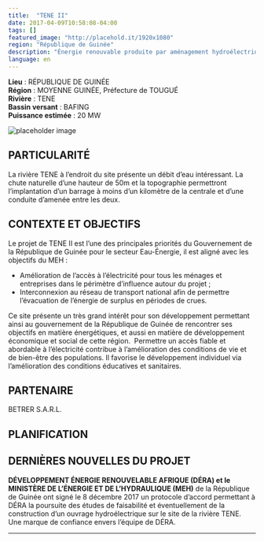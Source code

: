 ```yaml
---
title:  "TENE II"
date: 2017-04-09T10:58:08-04:00
tags: []
featured_image: "http://placehold.it/1920x1080"
region: "République de Guinée"
description: "Énergie renouvable produite par aménagement hydroélectrique (barrage et centrale)"
language: en
---
```


**Lieu** : RÉPUBLIQUE DE GUINÉE<br>
**Région** : MOYENNE GUINÉE, Préfecture de TOUGUÉ<br>
**Rivière** : TENE<br>
**Bassin versant** : BAFING<br>
**Puissance estimée** : 20 MW<br>

![placeholder image](http://placehold.it/840x540)

## PARTICULARITÉ

La rivière TENE à l’endroit du site présente un débit d’eau intéressant. 
La chute naturelle d’une hauteur de 50m et la topographie permettront l’implantation 
d’un barrage à moins d’un kilomètre de la centrale et d’une conduite d’amenée entre les deux. 

## CONTEXTE ET OBJECTIFS

Le projet de TENE II est l’une des principales priorités du Gouvernement de la République 
de Guinée pour le secteur Eau-Énergie, il est aligné avec les objectifs du MEH :

* Amélioration de l’accès à l’électricité pour tous les ménages et entreprises dans le périmètre d’influence autour du projet ;
* Interconnexion au réseau de transport national afin de permettre l’évacuation de l’énergie de surplus en périodes de crues.

Ce site présente un très grand intérêt pour son développement permettant ainsi au gouvernement 
de la République de Guinée de rencontrer ses objectifs en matière énergétiques, et aussi en 
matière de développement économique et social de cette région.  Permettre un accès fiable et 
abordable à l’électricité contribue à l’amélioration des conditions de vie et de bien-être des 
populations. Il favorise le développement individuel via l’amélioration des conditions 
éducatives et sanitaires.

## PARTENAIRE

BETRER S.A.R.L.

## PLANIFICATION 

## DERNIÈRES NOUVELLES DU PROJET

**DÉVELOPPEMENT ÉNERGIE RENOUVELABLE AFRIQUE (DÉRA) et le MINISTÈRE DE L’ÉNERGIE ET DE L’HYDRAULIQUE (MEH)** 
de la République de Guinée ont signé le 8 décembre 2017 un protocole d’accord permettant à DÉRA la poursuite 
des études de faisabilité et éventuellement de la construction d’un ouvrage hydroélectrique sur le site de la 
rivière TENE. Une marque de confiance envers l’équipe de DÉRA.
***